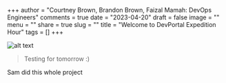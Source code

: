 +++
author = "Courtney Brown, Brandon Brown, Faizal Mamah: DevOps Engineers"
comments = true
date = "2023-04-20"
draft = false
image = ""
menu = ""
share = true
slug = ""
title = "Welcome to DevPortal Expedition Hour"
tags = []
+++

![alt text](https://blog.exigence.io/hs-fs/hubfs/298-2987566_devops-tools-clipart.png?width=3072&name=298-2987566_devops-tools-clipart.png)

> Testing for tomorrow :)

Sam did this whole project
